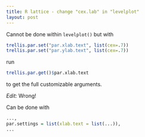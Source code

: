 ```yaml
---
title: R lattice - change "cex.lab" in "levelplot"
layout: post
---
```


Cannot be done within `levelplot()` but with

```r
trellis.par.set("par.xlab.text", list(cex=.7))
trellis.par.set("par.ylab.text", list(cex=.7))
```

run

```r
trellis.par.get()$par.xlab.text
```

to get the full customizable arguments.

*Edit:* Wrong!

Can be done with

```r
...,
par.settings = list(xlab.text = list(...)),
...
```
